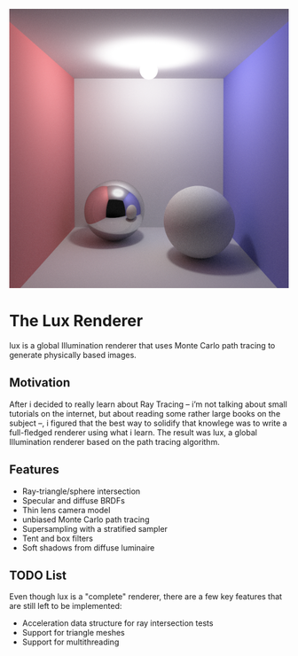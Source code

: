 ![Cornell Box scene rendered with lux](https://github.com/mateusgondim/lux/blob/master/images/cornell_box_256.png?raw=true)

# The Lux Renderer #

lux is a global Illumination renderer that uses Monte Carlo path tracing to generate physically based images.


## Motivation ##
After i decided to really learn about Ray Tracing – i’m not talking about small tutorials on the internet, but about reading some rather large books
on the subject –, i figured that the best way to solidify that knowlege was to write a full-fledged renderer using what i learn. The result was lux,
a  global Illumination renderer based on the path tracing algorithm.  

## Features ##
 - Ray-triangle/sphere intersection
 - Specular and  diffuse BRDFs
 - Thin lens camera model
 - unbiased Monte Carlo path tracing
 - Supersampling with a stratified sampler
 - Tent and box filters
 - Soft shadows from diffuse luminaire

## TODO List ##
Even though lux is a "complete" renderer, there are a few key features that are still left to be implemented:
  - Acceleration data structure for ray intersection tests
  - Support for triangle meshes
  - Support for multithreading 
